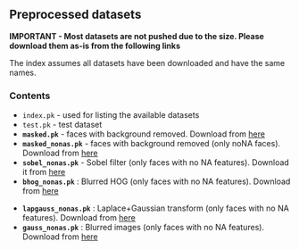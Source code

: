 ## Preprocessed datasets  

**IMPORTANT - Most datasets are not pushed due to the size. Please download them as-is from the following links**

The index assumes all datasets have been downloaded and have the same names.  

### Contents  

* `index.pk` - used for listing the available datasets  
* `test.pk` - test dataset  
* **`masked.pk`** - faces with background removed. Download from [here](https://drive.google.com/open?id=0B0qYDvWXqrR3M2VwOWxQcm10Rm8)  
* **`masked_nonas.pk`** - faces with background removed (only noNA faces). Download from [here](https://drive.google.com/open?id=0B0qYDvWXqrR3Zm1fR3BpTmpzeEE)  
* **`sobel_nonas.pk`** - Sobel filter (only faces with no NA features). Download it from [here](https://drive.google.com/open?id=0B0qYDvWXqrR3d0dXaV9iWnduRVE)  
* **`bhog_nonas.pk`** : Blurred HOG (only faces with no NA features). Download from [here](https://drive.google.com/open?id=0B0qYDvWXqrR3WnJ2dlJZWDY4MUE)  
+ **`lapgauss_nonas.pk`** : Laplace+Gaussian transform (only faces with no NA features). Download from [here](https://drive.google.com/open?id=0B0qYDvWXqrR3SmtnUFZ4eVdxaHc)  
+ **`gauss_nonas.pk`** : Blurred images (only faces with no NA features). Download from [here](https://drive.google.com/open?id=0B0qYDvWXqrR3LTR5SmxMbHJKZU0)  

